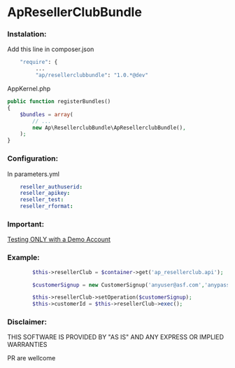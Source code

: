 ApResellerClubBundle
====================

### Instalation:
Add this line in composer.json

``` bash
	"require": { 
	     ...
         "ap/resellerclubbundle": "1.0.*@dev"
```

AppKernel.php
``` php
public function registerBundles()
{
    $bundles = array(
        // ...
        new Ap\ResellerclubBundle\ApResellerclubBundle(),
    );
}
```

### Configuration:
In parameters.yml
``` yml
    reseller_authuserid:
    reseller_apikey:
    reseller_test:
    reseller_rformat:
``` 

### Important:
[Testing ONLY with a Demo Account](http://cp.onlyfordemo.net/servlet/ResellerSignupServlet?&validatenow=false)


### Example:
```php
		$this->resellerClub = $container->get('ap_resellerclub.api');

		$customerSignup = new CustomerSignup('anyuser@asf.com','anypass','A Good Name ', 'Company', 'Avenue 78890', 'San Jhon', 'San Jhon', null, 'UY','820347', '34', '87508745', 'es');

        $this->resellerClub->setOperation($customerSignup);
        $this->customerId = $this->resellerClub->exec();
```
### Disclaimer:
THIS SOFTWARE IS PROVIDED BY "AS IS" AND ANY EXPRESS OR IMPLIED WARRANTIES


PR are wellcome